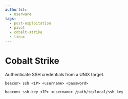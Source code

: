 ```yaml
---
author(s):
  - Userware
tags:
  - post-exploitation
  - pivot
  - cobalt-strike
  - linux
---
```

# Cobalt Strike

Authenticate SSH credentials from a UNIX target.

```
beacon> ssh <IP> <username> <password>

beacon> ssh-key <IP> <username> /path/to/local/ssh_key
```